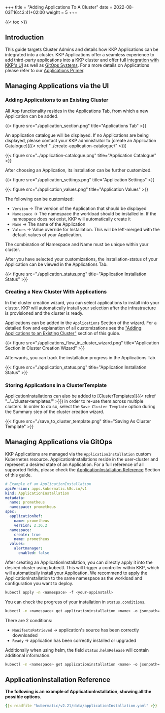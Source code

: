 +++
title = "Adding Applications To A Cluster"
date =  2022-08-03T16:43:41+02:00
weight = 5
+++

{{< toc >}}

## Introduction

This guide targets Cluster Admins and details how KKP Applications can be integrated into a cluster.
KKP Applications offer a seamless experience to add third-party applications into a KKP cluster and offer full [integration with KKP's UI](#adding-applications) as well as [GitOps Systems](#managing-applications-via-gitops).
For a more details on Applications please refer to our [Applications Primer](../).

## Managing Applications via the UI

### Adding Applications to an Existing Cluster

All App functionality resides in the Applications Tab, from which a new Application can be added.

{{< figure src="./application_section.png" title="Applications Tab" >}}

An application catalogue will be displayed. If no Applications are being displayed, please contact your KKP administrator to [create an Application Catalogue]({{< relref "../create-application-catalogue/" >}})

{{< figure src="../application-catalogue.png" title="Application Catalogue" >}}

After choosing an Application, its installation can be further customized.

{{< figure src="./application_settings.png" title="Application Settings" >}}

{{< figure src="./application_values.png" title="Application Values" >}}

The following can be customized:

- `Version` -> The version of the Application that should be displayed
- `Namespace` -> The namespace the workload should be installed in. If the namespace does not exist, KKP will automatically create it
- `Name` -> The name of the Application
- `Values` -> Value override for Installation. This will be left-merged with the default values of your Application.

The combination of Namespace and Name must be unique within your cluster.

After you have selected your customizations, the installation-status of your Application can be viewed in the Applications Tab.

{{< figure src="./application_status.png" title="Application Installation Status" >}}

### Creating a New Cluster With Applications

In the cluster creation wizard, you can select applications to install into your cluster.
KKP will automatically install your selection after the infrastructure is provisioned and the cluster is ready.

Applications can be added in the `Applications` Section of the wizard.
For a detailed flow and explanation of all customizations see  the ["Adding Applications to an Existing Cluster"](#adding-applications-to-an-existing-cluster) section of this guide.

{{< figure src="./applications_flow_in_cluster_wizard.png" title="Application Section in Cluster Creation Wizard" >}}

Afterwards, you can track the installation progress in the Applications Tab.

{{< figure src="./application_status.png" title="Application Installation Status" >}}

### Storing Applications in a ClusterTemplate

ApplicationInstallations can also be added to [ClusterTemplates]({{< relref "../../cluster-templates/" >}}) in order to re-use them across multiple clusters. In order to do so, select the `Save Cluster Template` option during the Summary step of the cluster creation wizard.

{{< figure src="./save_to_cluster_template.png" title="Saving As Cluster Template" >}}

## Managing Applications via GitOps

KKP Applications are managed via the `ApplicationInstallation` custom Kubernetes resource.
ApplicationInstallations reside in the user-cluster and represent a desired state of an Application.
For a full reference of all supported fields, please check the [ApplicationInstallation Reference](#applicationinstallation-reference) Section of this guide.

```yaml
# Example of an ApplicationInstallation
apiVersion: apps.kubermatic.k8c.io/v1
kind: ApplicationInstallation
metadata:
  name: prometheus
  namespace: prometheus
spec:
  applicationRef:
    name: prometheus
    version: 2.36.2
  namespace:
    create: true
    name: prometheus
  values:
    alertmanager:
      enabled: false
```

After creating an ApplicationInstallation, you can directly apply it into the desired cluster using kubectl. This will trigger a controller within KKP, which will automatically install your Application. We recommend to apply the ApplicationInstallation to the same namespace as the workload and configuration you want to deploy.

```sh
kubectl apply -n <namespace> -f <your-appinstall>
```

You can check the progress of your installation in `status.conditions`.

```sh
kubectl -n <namespace> get applicationinstallation <name> -o jsonpath='{.status.conditions}'
```

There are 2 conditions:

- `ManifestsRetrieved` -> application's source has been correctly downloaded
- `Ready` ->  application has been correctly installed or upgraded

Additionally when using helm, the field `status.helmRelease` will contain additional information.

```sh
kubectl -n <namespace> get applicationinstallation <name> -o jsonpath='{.status.helmRelease}'
```

## ApplicationInstallation Reference
**The following is an example of ApplicationInstallation, showing all the possible options**.

```yaml
{{< readfile "kubermatic/v2.21/data/applicationInstallation.yaml" >}}
```
